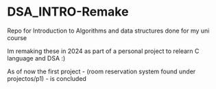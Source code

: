 # DSA_INTRO-Remake
Repo for Introduction to Algorithms and data structures done for my uni course

Im remaking these in 2024 as part of a personal project to relearn C language and DSA :) 

As of now the first project - (room reservation system found under projectos/p1) - is concluded 


